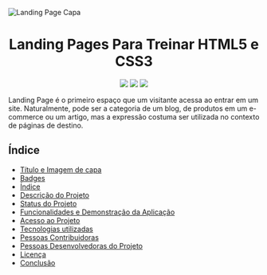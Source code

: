 ![Landing Page Capa](https://i.imgur.com/AmDeqC6.jpg)
<h1 align="center">Landing Pages Para Treinar HTML5 e CSS3</h1> 
<p align="center">
  <img src="http://img.shields.io/static/v1?label=STATUS&message=EM%20DESENVOLVIMENTO&color=GREEN&style=for-the-badge"/>
  <img src="https://img.shields.io/static/v1?label=ATUALIZA%C3%87%C3%83O&message=FEVEREIRO&color=blue&style=for-the-badge"/>
  <img src="https://img.shields.io/static/v1?label=FERRAMENTAS&message=HTML5%20e%20CSS3&color=red&style=for-the-badge"/>
</p>

<p>Landing Page é o primeiro espaço que um visitante acessa ao entrar em um site. Naturalmente, pode ser a categoria de um blog, de produtos em um e-commerce ou um artigo, mas a expressão costuma ser utilizada no contexto de  páginas de destino.
</p>

## Índice 

* [Título e Imagem de capa](#landingpages-para-treinar-hTML5-e-cSS3)
* [Badges](#badges)
* [Índice](#índice)
* [Descrição do Projeto](#descrição-do-projeto)
* [Status do Projeto](#status-do-Projeto)
* [Funcionalidades e Demonstração da Aplicação](#funcionalidades-e-demonstração-da-aplicação)
* [Acesso ao Projeto](#acesso-ao-projeto)
* [Tecnologias utilizadas](#tecnologias-utilizadas)
* [Pessoas Contribuidoras](#pessoas-contribuidoras)
* [Pessoas Desenvolvedoras do Projeto](#pessoas-desenvolvedoras)
* [Licença](#licença)
* [Conclusão](#conclusão)
